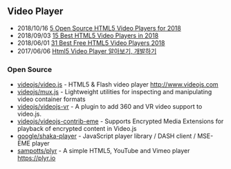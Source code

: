 

## Video Player
- 2018/10/16 [5 Open Source HTML5 Video Players for 2018](https://blog.bitsrc.io/5-open-source-html5-video-players-for-2018-38fa85932afb)
- 2018/09/03 [15 Best HTML5 Video Players in 2018](https://www.alltechnerd.com/best-html5-video-players/)
- 2018/06/01 [31 Best Free HTML5 Video Players 2018](https://www.edopedia.com/blog/best-free-html5-video-players/)
- 2017/06/06 [Html5 Video Player 알아보기, 개발하기](https://bkim.tistory.com/11)


### Open Source
- [videojs/video.js](https://github.com/videojs/video.js) - HTML5 & Flash video player http://www.videojs.com
- [videojs/mux.js](https://github.com/videojs/mux.js) - Lightweight utilities for inspecting and manipulating video container formats
- [videojs/videojs-vr](https://github.com/videojs/videojs-vr) - A plugin to add 360 and VR video support to video.js.
- [videojs/videojs-contrib-eme](https://github.com/videojs/videojs-contrib-eme) - Supports Encrypted Media Extensions for playback of encrypted content in Video.js
- [google/shaka-player](https://github.com/google/shaka-player) - JavaScript player library / DASH client / MSE-EME player
- [sampotts/plyr](https://github.com/sampotts/plyr) - A simple HTML5, YouTube and Vimeo player https://plyr.io
